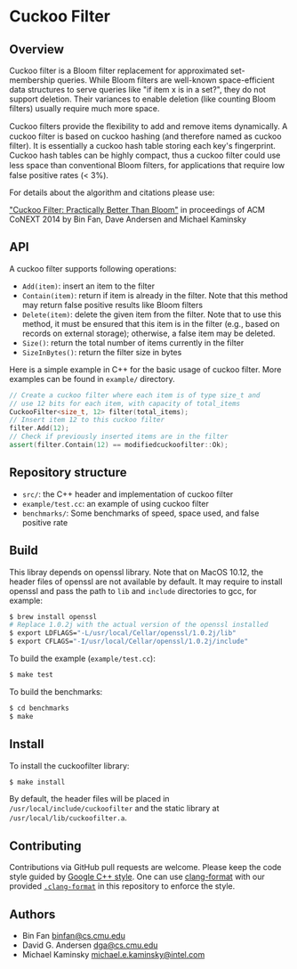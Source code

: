 Cuckoo Filter
============

Overview
--------
Cuckoo filter is a Bloom filter replacement for approximated set-membership queries. While Bloom filters are well-known space-efficient data structures to serve queries like "if item x is in a set?", they do not support deletion. Their variances to enable deletion (like counting Bloom filters) usually require much more space.

Cuckoo ﬁlters provide the ﬂexibility to add and remove items dynamically. A cuckoo filter is based on cuckoo hashing (and therefore named as cuckoo filter).  It is essentially a cuckoo hash table storing each key's fingerprint. Cuckoo hash tables can be highly compact, thus a cuckoo filter could use less space than conventional Bloom ﬁlters, for applications that require low false positive rates (< 3%).

For details about the algorithm and citations please use:

["Cuckoo Filter: Practically Better Than Bloom"](http://www.cs.cmu.edu/~binfan/papers/conext14_cuckoofilter.pdf) in proceedings of ACM CoNEXT 2014 by Bin Fan, Dave Andersen and Michael Kaminsky


API
--------
A cuckoo filter supports following operations:

*  `Add(item)`: insert an item to the filter
*  `Contain(item)`: return if item is already in the filter. Note that this method may return false positive results like Bloom filters
*  `Delete(item)`: delete the given item from the filter. Note that to use this method, it must be ensured that this item is in the filter (e.g., based on records on external storage); otherwise, a false item may be deleted.
*  `Size()`: return the total number of items currently in the filter
*  `SizeInBytes()`: return the filter size in bytes

Here is a simple example in C++ for the basic usage of cuckoo filter.
More examples can be found in `example/` directory.

```cpp
// Create a cuckoo filter where each item is of type size_t and
// use 12 bits for each item, with capacity of total_items
CuckooFilter<size_t, 12> filter(total_items);
// Insert item 12 to this cuckoo filter
filter.Add(12);
// Check if previously inserted items are in the filter
assert(filter.Contain(12) == modifiedcuckoofilter::Ok);
```

Repository structure
--------------------
*  `src/`: the C++ header and implementation of cuckoo filter
*  `example/test.cc`: an example of using cuckoo filter
*  `benchmarks/`: Some benchmarks of speed, space used, and false positive rate


Build
-------
This libray depends on openssl library. Note that on MacOS 10.12, the header
files of openssl are not available by default. It may require to install openssl
and pass the path to `lib` and `include` directories to gcc, for example:

```bash
$ brew install openssl
# Replace 1.0.2j with the actual version of the openssl installed
$ export LDFLAGS="-L/usr/local/Cellar/openssl/1.0.2j/lib"
$ export CFLAGS="-I/usr/local/Cellar/openssl/1.0.2j/include"
```

To build the example (`example/test.cc`):
```bash
$ make test
```

To build the benchmarks:
```bash
$ cd benchmarks
$ make
```

Install
-------
To install the cuckoofilter library:
```bash
$ make install
```
By default, the header files will be placed in `/usr/local/include/cuckoofilter`
and the static library at `/usr/local/lib/cuckoofilter.a`.


Contributing
------------
Contributions via GitHub pull requests are welcome. Please keep the code style guided by
[Google C++ style](https://google.github.io/styleguide/cppguide.html). One can use
[clang-format](http://clang.llvm.org/docs/ClangFormat.html) with our provided
[`.clang-format`](https://github.com/efficient/cuckoofilter/blob/master/.clang-format)
in this repository to enforce the style.



Authors
-------
- Bin Fan <binfan@cs.cmu.edu>
- David G. Andersen <dga@cs.cmu.edu>
- Michael Kaminsky <michael.e.kaminsky@intel.com>
